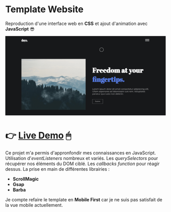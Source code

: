 # Template Website

Reproduction d'une interface web en **CSS** et ajout d'animation avec **JavaScript** 😎

![thumbnail]

# 👉 <span style="animation: 3s ease-in 2s  infinite shine;">[Live Demo](https://rebraxin.github.io/template-website-js-animation/)</span> 🖱

Ce projet m'a permis d'appronfondir mes connaissances en JavaScript. Utilisation d'*eventListeners* nombreux et variés. Les *querySelectors* pour récupérer nos éléments du DOM ciblé. Les *callbacks function* pour réagir dessus. La prise en main de différentes librairies :

* **ScrollMagic**
* **Gsap**
* **Barba** 

Je compte refaire le template en **Mobile First** car je ne suis pas satisfait de la vue mobile actuellement. 

[thumbnail]: ./img/thumbnail-template-website.png "Miniature de l'application"


